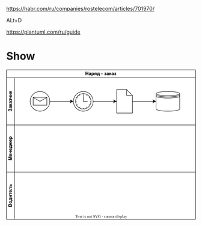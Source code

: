

https://habr.com/ru/companies/rostelecom/articles/701970/

ALt+D

https://plantuml.com/ru/guide

# Show

![](./md.drawio.svg)